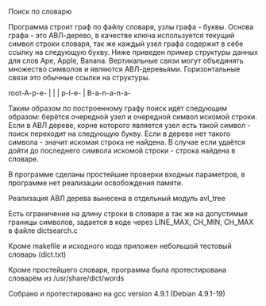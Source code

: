 Поиск по словарю

Программа строит граф по файлу словаря, узлы графа - буквы. Основа графа - это АВЛ-дерево, в качестве ключа используется текущий символ строки словаря, так же каждый узел графа содержит в себе ссылку на следующую букву. Ниже приведен пример структуры данных для слов Ape, Apple, Banana. Вертикальные связи могут объединять множество символов и являются АВЛ-деревьями. Горизонтальные связи это обычные ссылки на структуры.

root-A-p-e-
     |   |
     |   p-l-e-
     |
     B-a-n-a-n-a-

Таким образом по построенному графу поиск идёт следующим образом: берётся очередной узел и очередной символ искомой строки. Если в АВЛ дереве, корне которого является узел есть такой символ - поиск переходит на следующую букву. Если в дереве нет такого символа - значит искомая строка не найдена. В случае если удаётся дойти до последнего символа искомой строки - строка найдена в словаре.

В программе сделаны простейшие проверки входных параметров, в программе нет реализации освобождения памяти.

Реализация АВЛ дерева вынесена в отдельный модуль avl_tree

Есть ограничение на длину строки в словаре а так же на допустимые границы символов, задается в коде через LINE_MAX, CH_MIN, CH_MAX в файле dictsearch.c

Кроме makefile и исходного кода приложен небольшой тестовый словарь (dict.txt)

Кроме простейшего словаря, программа была протестирована словарём из /usr/share/dict/words

Собрано и протестировано на gcc version 4.9.1 (Debian 4.9.1-19)
